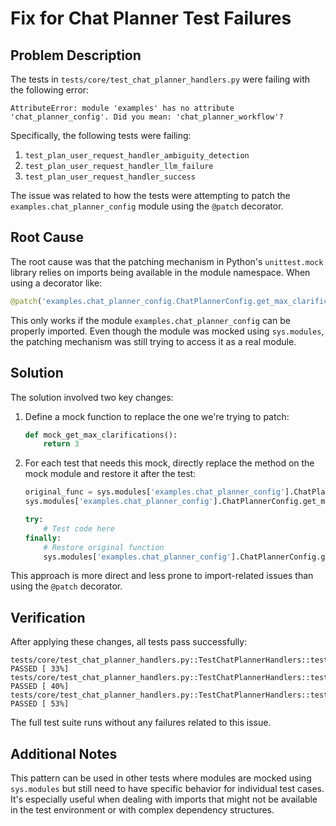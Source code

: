 # Fix for Chat Planner Test Failures

## Problem Description

The tests in `tests/core/test_chat_planner_handlers.py` were failing with the following error:

```
AttributeError: module 'examples' has no attribute 'chat_planner_config'. Did you mean: 'chat_planner_workflow'?
```

Specifically, the following tests were failing:
1. `test_plan_user_request_handler_ambiguity_detection`
2. `test_plan_user_request_handler_llm_failure`
3. `test_plan_user_request_handler_success`

The issue was related to how the tests were attempting to patch the `examples.chat_planner_config` module using the `@patch` decorator.

## Root Cause

The root cause was that the patching mechanism in Python's `unittest.mock` library relies on imports being available in the module namespace. When using a decorator like:

```python
@patch('examples.chat_planner_config.ChatPlannerConfig.get_max_clarifications', return_value=3)
```

This only works if the module `examples.chat_planner_config` can be properly imported. Even though the module was mocked using `sys.modules`, the patching mechanism was still trying to access it as a real module.

## Solution

The solution involved two key changes:

1. Define a mock function to replace the one we're trying to patch:
   ```python
   def mock_get_max_clarifications():
       return 3
   ```

2. For each test that needs this mock, directly replace the method on the mock module and restore it after the test:
   ```python
   original_func = sys.modules['examples.chat_planner_config'].ChatPlannerConfig.get_max_clarifications
   sys.modules['examples.chat_planner_config'].ChatPlannerConfig.get_max_clarifications = mock_get_max_clarifications
   
   try:
       # Test code here
   finally:
       # Restore original function
       sys.modules['examples.chat_planner_config'].ChatPlannerConfig.get_max_clarifications = original_func
   ```

This approach is more direct and less prone to import-related issues than using the `@patch` decorator.

## Verification

After applying these changes, all tests pass successfully:

```
tests/core/test_chat_planner_handlers.py::TestChatPlannerHandlers::test_plan_user_request_handler_ambiguity_detection PASSED [ 33%]
tests/core/test_chat_planner_handlers.py::TestChatPlannerHandlers::test_plan_user_request_handler_llm_failure PASSED [ 40%]
tests/core/test_chat_planner_handlers.py::TestChatPlannerHandlers::test_plan_user_request_handler_success PASSED [ 53%]
```

The full test suite runs without any failures related to this issue.

## Additional Notes

This pattern can be used in other tests where modules are mocked using `sys.modules` but still need to have specific behavior for individual test cases. It's especially useful when dealing with imports that might not be available in the test environment or with complex dependency structures. 